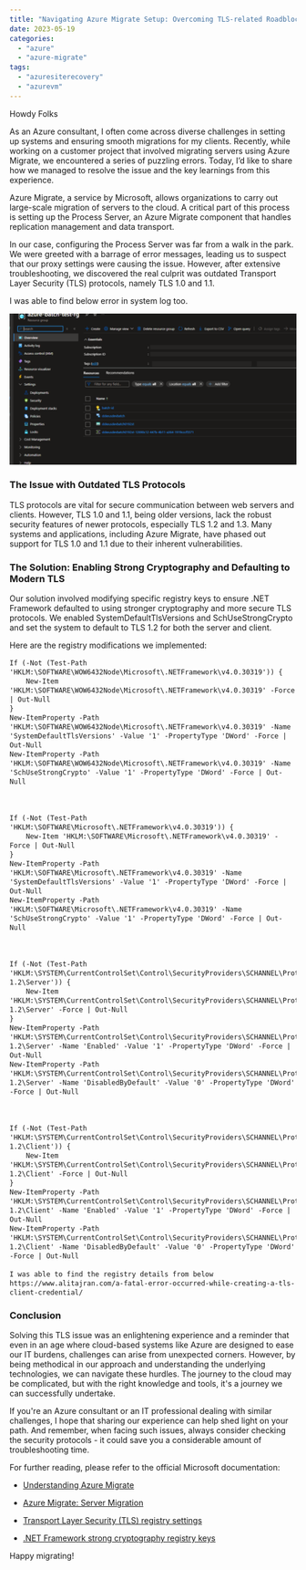 ```yaml
---
title: "Navigating Azure Migrate Setup: Overcoming TLS-related Roadblocks."
date: 2023-05-19
categories: 
  - "azure"
  - "azure-migrate"
tags: 
  - "azuresiterecovery"
  - "azurevm"
---
```


Howdy Folks

As an Azure consultant, I often come across diverse challenges in setting up systems and ensuring smooth migrations for my clients. Recently, while working on a customer project that involved migrating servers using Azure Migrate, we encountered a series of puzzling errors. Today, I’d like to share how we managed to resolve the issue and the key learnings from this experience.

Azure Migrate, a service by Microsoft, allows organizations to carry out large-scale migration of servers to the cloud. A critical part of this process is setting up the Process Server, an Azure Migrate component that handles replication management and data transport.

In our case, configuring the Process Server was far from a walk in the park. We were greeted with a barrage of error messages, leading us to suspect that our proxy settings were causing the issue. However, after extensive troubleshooting, we discovered the real culprit was outdated Transport Layer Security (TLS) protocols, namely TLS 1.0 and 1.1.

I was able to find below error in system log too.

[![](images/image-1.png)](https://hungryboysl.wordpress.com/wp-content/uploads/2023/05/image-1.png)

### The Issue with Outdated TLS Protocols

TLS protocols are vital for secure communication between web servers and clients. However, TLS 1.0 and 1.1, being older versions, lack the robust security features of newer protocols, especially TLS 1.2 and 1.3. Many systems and applications, including Azure Migrate, have phased out support for TLS 1.0 and 1.1 due to their inherent vulnerabilities.

### The Solution: Enabling Strong Cryptography and Defaulting to Modern TLS

Our solution involved modifying specific registry keys to ensure .NET Framework defaulted to using stronger cryptography and more secure TLS protocols. We enabled SystemDefaultTlsVersions and SchUseStrongCrypto and set the system to default to TLS 1.2 for both the server and client.

Here are the registry modifications we implemented:

```
If (-Not (Test-Path 'HKLM:\SOFTWARE\WOW6432Node\Microsoft\.NETFramework\v4.0.30319')) {
    New-Item 'HKLM:\SOFTWARE\WOW6432Node\Microsoft\.NETFramework\v4.0.30319' -Force | Out-Null
}
New-ItemProperty -Path 'HKLM:\SOFTWARE\WOW6432Node\Microsoft\.NETFramework\v4.0.30319' -Name 'SystemDefaultTlsVersions' -Value '1' -PropertyType 'DWord' -Force | Out-Null
New-ItemProperty -Path 'HKLM:\SOFTWARE\WOW6432Node\Microsoft\.NETFramework\v4.0.30319' -Name 'SchUseStrongCrypto' -Value '1' -PropertyType 'DWord' -Force | Out-Null

 

If (-Not (Test-Path 'HKLM:\SOFTWARE\Microsoft\.NETFramework\v4.0.30319')) {
    New-Item 'HKLM:\SOFTWARE\Microsoft\.NETFramework\v4.0.30319' -Force | Out-Null
}
New-ItemProperty -Path 'HKLM:\SOFTWARE\Microsoft\.NETFramework\v4.0.30319' -Name 'SystemDefaultTlsVersions' -Value '1' -PropertyType 'DWord' -Force | Out-Null
New-ItemProperty -Path 'HKLM:\SOFTWARE\Microsoft\.NETFramework\v4.0.30319' -Name 'SchUseStrongCrypto' -Value '1' -PropertyType 'DWord' -Force | Out-Null

 

If (-Not (Test-Path 'HKLM:\SYSTEM\CurrentControlSet\Control\SecurityProviders\SCHANNEL\Protocols\TLS 1.2\Server')) {
    New-Item 'HKLM:\SYSTEM\CurrentControlSet\Control\SecurityProviders\SCHANNEL\Protocols\TLS 1.2\Server' -Force | Out-Null
}
New-ItemProperty -Path 'HKLM:\SYSTEM\CurrentControlSet\Control\SecurityProviders\SCHANNEL\Protocols\TLS 1.2\Server' -Name 'Enabled' -Value '1' -PropertyType 'DWord' -Force | Out-Null
New-ItemProperty -Path 'HKLM:\SYSTEM\CurrentControlSet\Control\SecurityProviders\SCHANNEL\Protocols\TLS 1.2\Server' -Name 'DisabledByDefault' -Value '0' -PropertyType 'DWord' -Force | Out-Null

 

If (-Not (Test-Path 'HKLM:\SYSTEM\CurrentControlSet\Control\SecurityProviders\SCHANNEL\Protocols\TLS 1.2\Client')) {
    New-Item 'HKLM:\SYSTEM\CurrentControlSet\Control\SecurityProviders\SCHANNEL\Protocols\TLS 1.2\Client' -Force | Out-Null
}
New-ItemProperty -Path 'HKLM:\SYSTEM\CurrentControlSet\Control\SecurityProviders\SCHANNEL\Protocols\TLS 1.2\Client' -Name 'Enabled' -Value '1' -PropertyType 'DWord' -Force | Out-Null
New-ItemProperty -Path 'HKLM:\SYSTEM\CurrentControlSet\Control\SecurityProviders\SCHANNEL\Protocols\TLS 1.2\Client' -Name 'DisabledByDefault' -Value '0' -PropertyType 'DWord' -Force | Out-Null

I was able to find the registry details from below
https://www.alitajran.com/a-fatal-error-occurred-while-creating-a-tls-client-credential/
```

### Conclusion

Solving this TLS issue was an enlightening experience and a reminder that even in an age where cloud-based systems like Azure are designed to ease our IT burdens, challenges can arise from unexpected corners. However, by being methodical in our approach and understanding the underlying technologies, we can navigate these hurdles. The journey to the cloud may be complicated, but with the right knowledge and tools, it's a journey we can successfully undertake.

If you're an Azure consultant or an IT professional dealing with similar challenges, I hope that sharing our experience can help shed light on your path. And remember, when facing such issues, always consider checking the security protocols - it could save you a considerable amount of troubleshooting time.

For further reading, please refer to the official Microsoft documentation:

- [Understanding Azure Migrate](https://docs.microsoft.com/en-us/azure/migrate/migrate-services-overview)

- [Azure Migrate: Server Migration](https://docs.microsoft.com/en-us/azure/migrate/tutorial-migrate-physical-virtual-machines)

- [Transport Layer Security (TLS) registry settings](https://docs.microsoft.com/en-us/windows-server/security/tls/tls-registry-settings)

- [.NET Framework strong cryptography registry keys](https://docs.microsoft.com/en-us/dotnet/framework/network-programming/tls)

Happy migrating!
